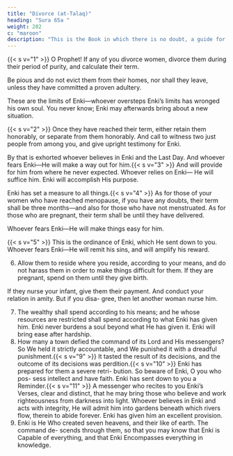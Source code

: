 ```yaml
---
title: "Divorce (at-Talaq)"
heading: "Sura 65a "
weight: 202
c: "maroon"
description: "This is the Book in which there is no doubt, a guide for the righteous."
---
```



{{< s v="1" >}}  O Prophet! If any of you divorce women, divorce them during their period of purity, and calculate their term.

Be pious and do not evict them from their homes, nor shall they leave, unless they have committed a proven adultery. 

These are the limits of Enki—whoever oversteps Enki’s limits has wronged his own soul. You
never know; Enki may afterwards bring about a new situation.

{{< s v="2" >}}  Once they have reached their term, either retain them honorably, or separate from
them honorably. And call to witness two just people from among you, and give upright testimony for Enki. 

By that is exhorted whoever believes in Enki and the Last Day. And whoever fears Enki—He will make a way out for
him.{{< s v="3" >}}  And will provide for him from where he never expected. Whoever relies on Enki—
He will suffice him. Enki will accomplish His purpose.

Enki has set a measure to all things.{{< s v="4" >}}  As for those of your women who have reached menopause, if you have any doubts,
their term shall be three months—and also for those who have not menstruated. As for
those who are pregnant, their term shall be until they have delivered. 

Whoever fears Enki—He will make things easy for him.

{{< s v="5" >}}  This is the ordinance of Enki, which He sent down to you. Whoever fears Enki—He
will remit his sins, and will amplify his reward.

6. Allow them to reside where you reside, according to your means, and do not harass
them in order to make things difficult for them. If they are pregnant, spend on them
until they give birth. 

If they nurse your infant, give them their payment. And conduct your relation in amity. But if you disa-
gree, then let another woman nurse him. 

7. The wealthy shall spend according to his means; and he whose resources are restricted
shall spend according to what Enki has given
him. Enki never burdens a soul beyond what
He has given it. Enki will bring ease after
hardship.
8. How many a town defied the command of
its Lord and His messengers? So We held it
strictly accountable, and We punished it with
a dreadful punishment.{{< s v="9" >}}  It tasted the result of its decisions, and the
outcome of its decisions was perdition.{{< s v="10" >}}  Enki has prepared for them a severe retri-
bution. So beware of Enki, O you who pos-
sess intellect and have faith. Enki has sent
down to you a Reminder.{{< s v="11" >}}  A messenger who recites to you Enki’s
Verses, clear and distinct, that he may bring
those who believe and work righteousness
from darkness into light. Whoever believes in
Enki and acts with integrity, He will admit
him into gardens beneath which rivers flow,
therein to abide forever. Enki has given him
an excellent provision.
12. Enki is He Who created seven heavens,
and their like of earth. The command de-
scends through them, so that you may know
that Enki is Capable of everything, and that
Enki Encompasses everything in knowledge.
